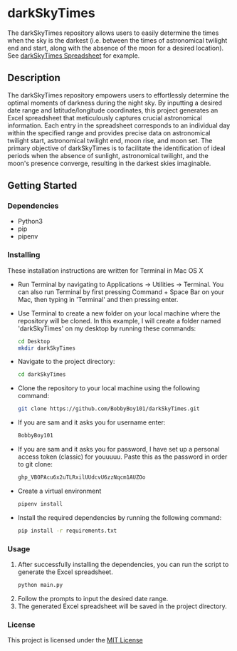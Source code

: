 # darkSkyTimes

The darkSkyTimes repository allows users to easily determine the times when the sky is the darkest (i.e. between the times of astronomical twilight end and start, along with the absence of the moon for a desired location).
See [darkSkyTimes Spreadsheet](https://docs.google.com/spreadsheets/d/1zugeXoZa5sBE6m_lrT_GuBVa4WlSYYqj/edit?usp=sharing&ouid=100268276014596868717&rtpof=true&sd=true) for example. 
## Description

The darkSkyTimes repository empowers users to effortlessly determine the optimal moments of darkness during the night sky. By inputting a desired date range and latitude/longitude coordinates, this project generates an Excel spreadsheet that meticulously captures crucial astronomical information. Each entry in the spreadsheet corresponds to an individual day within the specified range and provides precise data on astronomical twilight start, astronomical twilight end, moon rise, and moon set. The primary objective of darkSkyTimes is to facilitate the identification of ideal periods when the absence of sunlight, astronomical twilight, and the moon's presence converge, resulting in the darkest skies imaginable.

## Getting Started
### Dependencies
* Python3
* pip
* pipenv

### Installing
These installation instructions are written for Terminal in Mac OS X

* Run Terminal by navigating to Applications -> Utilities -> Terminal. You can also run Terminal by first pressing Command + Space Bar on your Mac, then typing in 'Terminal' and then pressing enter. 

* Use Terminal to create a new folder on your local machine where the repository will be cloned. In this example, I will create a folder named 'darkSkyTimes' on my desktop by running these commands:
   ```bash
   cd Desktop
   mkdir darkSkyTimes

* Navigate to the project directory:
   ```bash
   cd darkSkyTimes
   
* Clone the repository to your local machine using the following command:
   ```bash
   git clone https://github.com/BobbyBoy101/darkSkyTimes.git
   
* If you are sam and it asks you for username enter:
   ```bash
   BobbyBoy101
   
* If you are sam and it asks you for password, I have set up a personal access token (classic) for youuuuu. Paste this as the password in order to git clone:
   ```bash
   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
   
* Create a virtual environment
   ```bash
   pipenv install

* Install the required dependencies by running the following command:
   ```bash
   pip install -r requirements.txt
   
### Usage

1. After successfully installing the dependencies, you can run the script to generate the Excel spreadsheet.
   ```bash
   python main.py
2. Follow the prompts to input the desired date range.
3. The generated Excel spreadsheet will be saved in the project directory.

### License
This project is licensed under the [MIT License](LICENSE)


